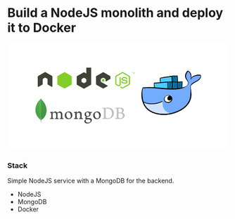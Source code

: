 # Build a NodeJS monolith and deploy it to Docker

![](./mono.png)

### Stack
Simple NodeJS service with a MongoDB for the backend.
- NodeJS 
- MongoDB 
- Docker 
